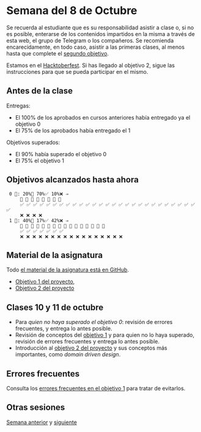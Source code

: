 # Semana del 8 de Octubre

Se recuerda al estudiante que es su responsabilidad asistir a clase o, si no es
posible, enterarse de los contenidos impartidos en la misma a través de esta
web, el grupo de Telegram o los compañeros. Se recomienda encarecidamente, en
todo caso, asistir a las primeras clases, al menos hasta que complete el
[segundo objetivo](http://jj.github.io/IV/documentos/proyecto/2.Modelo).

Estamos en el [Hacktoberfest](https://hacktoberfest.org). Si has llegado al
objetivo 2, sigue las instrucciones para que se pueda participar en el mismo.

## Antes de la clase

Entregas:

* El 100% de los aprobados en cursos anteriores había entregado ya el objetivo 0
* El 75% de los aprobados había entregado el 1

Objetivos superados:
* El 90% había superado el objetivo 0
* El 75% el objetivo 1

## Objetivos alcanzados hasta ahora

```
 0 🧮: 20%🚧 70%✅ 10%❌ ⇒ 
     🚧 🚧 🚧 🚧 🚧 🚧 🚧 🚧
     ✅ ✅ ✅ ✅ ✅ ✅ ✅ ✅ ✅ ✅ ✅ ✅ ✅ ✅ ✅ ✅ ✅ ✅ ✅ ✅ ✅ ✅ ✅ ✅ ✅ ✅ ✅ ✅
     ❌ ❌ ❌ ❌
 1 🧮: 40%🚧 17%✅ 42%❌ ⇒ 
     🚧 🚧 🚧 🚧 🚧 🚧 🚧 🚧 🚧 🚧 🚧 🚧 🚧 🚧 🚧 🚧
     ✅ ✅ ✅ ✅ ✅ ✅ ✅
     ❌ ❌ ❌ ❌ ❌ ❌ ❌ ❌ ❌ ❌ ❌ ❌ ❌ ❌ ❌ ❌ ❌
```


## Material de la asignatura

Todo [el material de la asignatura está en GitHub](http://jj.github.io/IV).

* [Objetivo 1 del
   proyecto](http://jj.github.io/IV/documentos/proyecto/1.Planificacion),
* [Objetivo 2 del proyecto](http://jj.github.io/IV/documentos/proyecto/2.Modelo)

## Clases 10 y 11 de octubre

* Para *quien no haya superado el objetivo 0*: revisión de errores frecuentes, y entrega lo antes posible.
* Revisión de conceptos del [objetivo
  1](http://jj.github.io/IV/documentos/proyecto/1.Planificacion) y para quien no
  lo haya superado, revisión de errores frecuentes y entrega lo antes posible.
* Introducción al [objetivo 2 del
  proyecto](http://jj.github.io/IV/documentos/proyecto/2.Modelo) y sus conceptos
  más importantes, como *domain driven design*.

## Errores frecuentes

Consulta los [errores frecuentes en el objetivo 1](../errores/objetivo-1.md)
para tratar de evitarlos.

## Otras sesiones

[Semana anterior](semana-03.md) y [siguiente](semana-05.md)
